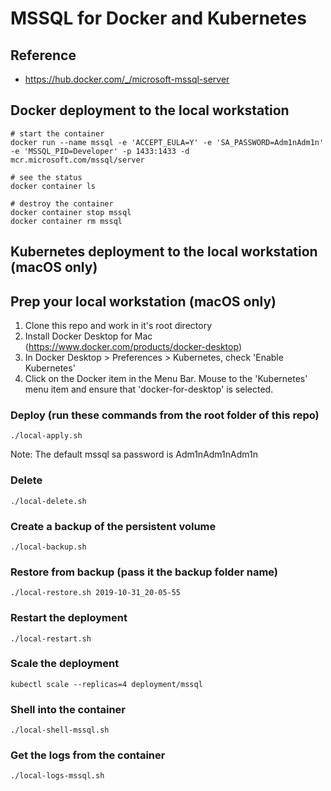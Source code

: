 # MSSQL for Docker and Kubernetes

## Reference
- https://hub.docker.com/_/microsoft-mssql-server


## Docker deployment to the local workstation

~~~
# start the container
docker run --name mssql -e 'ACCEPT_EULA=Y' -e 'SA_PASSWORD=Adm1nAdm1n' -e 'MSSQL_PID=Developer' -p 1433:1433 -d mcr.microsoft.com/mssql/server

# see the status
docker container ls

# destroy the container
docker container stop mssql
docker container rm mssql
~~~


## Kubernetes deployment to the local workstation (macOS only)

## Prep your local workstation (macOS only)
1. Clone this repo and work in it's root directory
1. Install Docker Desktop for Mac (https://www.docker.com/products/docker-desktop)
1. In Docker Desktop > Preferences > Kubernetes, check 'Enable Kubernetes'
1. Click on the Docker item in the Menu Bar. Mouse to the 'Kubernetes' menu item and ensure that 'docker-for-desktop' is selected.

### Deploy (run these commands from the root folder of this repo)
~~~
./local-apply.sh
~~~

Note: The default mssql sa password is Adm1nAdm1nAdm1n

### Delete
~~~
./local-delete.sh
~~~

### Create a backup of the persistent volume
~~~
./local-backup.sh
~~~

### Restore from backup (pass it the backup folder name)
~~~
./local-restore.sh 2019-10-31_20-05-55
~~~

### Restart the deployment
~~~
./local-restart.sh
~~~

### Scale the deployment
~~~
kubectl scale --replicas=4 deployment/mssql
~~~

### Shell into the container
~~~
./local-shell-mssql.sh
~~~

### Get the logs from the container
~~~
./local-logs-mssql.sh
~~~